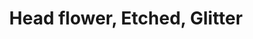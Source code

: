 ---
layout: piece
collection_: small_beading
title: Head flower, Etched, Glitter
image: head-flower-etched-glitter.jpg
media: Seed beads, fimo
dimensions: A) 3" x 3", B) 3" x 3½", C) 3 x 3½"
description: Seed beads peyote, molded faces, and stained carved face, with jewels and adornment.
price: A) $20.00, B) $20.00, C) $15.00
date_created: 2012
---